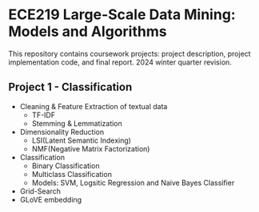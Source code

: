 # ECE219 Large-Scale Data Mining: Models and Algorithms

This repository contains coursework projects: project description, project implementation code, and final report.
2024 winter quarter revision.

## Project 1 - Classification
- Cleaning & Feature Extraction of textual data
    - TF-IDF
    - Stemming & Lemmatization
- Dimensionality Reduction
    - LSI(Latent Semantic Indexing)
    - NMF(Negative Matrix Factorization)
- Classification 
    - Binary Classification
    - Multiclass Classification
    - Models: SVM, Logsitic Regression and Naive Bayes Classifier
- Grid-Search
- GLoVE embedding
